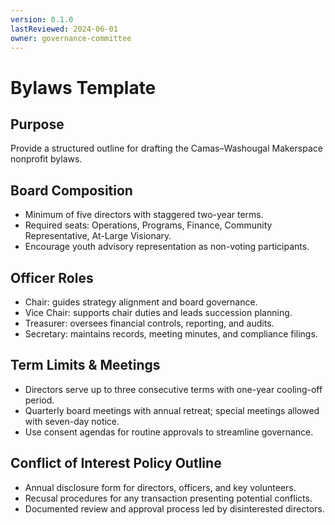 ```yaml
---
version: 0.1.0
lastReviewed: 2024-06-01
owner: governance-committee
---
```


# Bylaws Template

## Purpose
Provide a structured outline for drafting the Camas–Washougal Makerspace nonprofit bylaws.

## Board Composition
- Minimum of five directors with staggered two-year terms.
- Required seats: Operations, Programs, Finance, Community Representative, At-Large Visionary.
- Encourage youth advisory representation as non-voting participants.

## Officer Roles
- Chair: guides strategy alignment and board governance.
- Vice Chair: supports chair duties and leads succession planning.
- Treasurer: oversees financial controls, reporting, and audits.
- Secretary: maintains records, meeting minutes, and compliance filings.

## Term Limits & Meetings
- Directors serve up to three consecutive terms with one-year cooling-off period.
- Quarterly board meetings with annual retreat; special meetings allowed with seven-day notice.
- Use consent agendas for routine approvals to streamline governance.

## Conflict of Interest Policy Outline
- Annual disclosure form for directors, officers, and key volunteers.
- Recusal procedures for any transaction presenting potential conflicts.
- Documented review and approval process led by disinterested directors.
